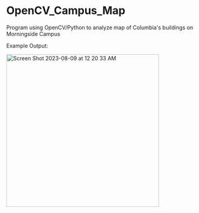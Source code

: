 # OpenCV_Campus_Map
Program using OpenCV/Python to analyze map of Columbia's buildings on Morningside Campus


Example Output:

<img width="401" alt="Screen Shot 2023-08-09 at 12 20 33 AM" src="https://github.com/emilymnelson/OpenCV_Campus_Map/assets/63617692/cd55194a-5ac6-4ff8-bea3-83b8fcad4858">
